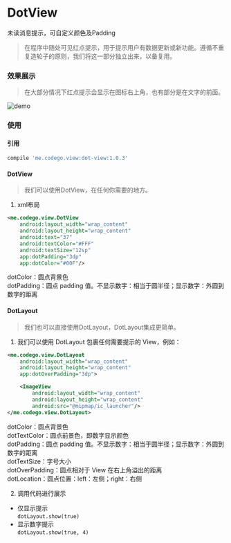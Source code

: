 # DotView

未读消息提示，可自定义颜色及Padding
> 在程序中随处可见红点提示，用于提示用户有数据更新或新功能。遵循不重复造轮子的原则，我们将这一部分独立出来，以备复用。

### 效果展示
> 在大部分情况下红点提示会显示在图标右上角，也有部分是在文字的前面。

![demo](image/demo_2.png)

### 使用
#### 引用
```groovy
compile 'me.codego.view:dot-view:1.0.3'
```
#### DotView
> 我们可以使用DotView，在任何你需要的地方。

1. xml布局
```xml
<me.codego.view.DotView
    android:layout_width="wrap_content"
    android:layout_height="wrap_content"
    android:text="37"
    android:textColor="#FFF"
    android:textSize="12sp"
    app:dotPadding="3dp" 
    app:dotColor="#00F"/>
```
dotColor：圆点背景色  
dotPadding：圆点 padding 值。不显示数字：相当于圆半径；显示数字：外圆到数字的距离  

#### DotLayout
> 我们也可以直接使用DotLayout，DotLayout集成更简单。

1. 我们可以使用 DotLayout 包裹任何需要提示的 View，例如：
```xml
<me.codego.view.DotLayout
    android:layout_width="wrap_content"
    android:layout_height="wrap_content"
    app:dotOverPadding="3dp">

    <ImageView
        android:layout_width="wrap_content"
        android:layout_height="wrap_content"
        android:src="@mipmap/ic_launcher"/>
</me.codego.view.DotLayout>
```
dotColor：圆点背景色  
dotTextColor：圆点前景色，即数字显示颜色  
dotPadding：圆点 padding 值。不显示数字：相当于圆半径；显示数字：外圆到数字的距离  
dotTextSize：字号大小  
dotOverPadding：圆点相对于 View 在右上角溢出的距离  
dotLocation：圆点位置：left：左侧；right：右侧  

2. 调用代码进行展示
- 仅显示提示  
`dotLayout.show(true)`
- 显示数字提示  
`dotLayout.show(true, 4)`
